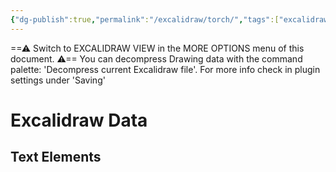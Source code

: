 ```yaml
---
{"dg-publish":true,"permalink":"/excalidraw/torch/","tags":["excalidraw"],"created":"2025-03-01T10:21:37.935-05:00","updated":"2025-03-15T23:49:13.240-04:00"}
---
```


==⚠  Switch to EXCALIDRAW VIEW in the MORE OPTIONS menu of this document. ⚠== You can decompress Drawing data with the command palette: 'Decompress current Excalidraw file'. For more info check in plugin settings under 'Saving'


# Excalidraw Data

## Text Elements
